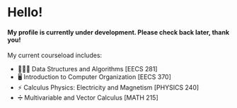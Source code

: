 # Hello!
#### My profile is currently under development. Please check back later, thank you!

My current courseload includes:
- 👨🏻‍💻 Data Structures and Algorithms [EECS 281]
- 🖥 Introduction to Computer Organization [EECS 370]
- ⚡ Calculus Physics: Electricity and Magnetism [PHYSICS 240]
- ➗ Multivariable and Vector Calculus [MATH 215]
